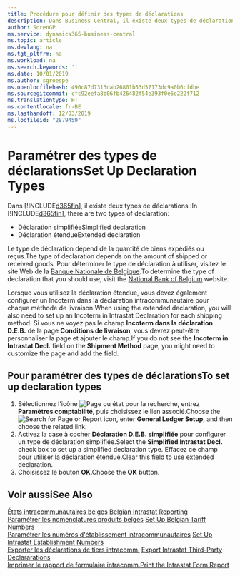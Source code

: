 ```yaml
---
title: Procédure pour définir des types de déclarations
description: Dans Business Central, il existe deux types de déclarations.
author: SorenGP
ms.service: dynamics365-business-central
ms.topic: article
ms.devlang: na
ms.tgt_pltfrm: na
ms.workload: na
ms.search.keywords: ''
ms.date: 10/01/2019
ms.author: sgroespe
ms.openlocfilehash: 490c87d7313dab26801b53d57173dc9a0b6cfdbe
ms.sourcegitcommit: cfc92eefa8b06fb426482f54e393f0e6e222f712
ms.translationtype: HT
ms.contentlocale: fr-BE
ms.lasthandoff: 12/03/2019
ms.locfileid: "2879459"
---
```

# <a name="set-up-declaration-types"></a><span data-ttu-id="b5e80-103">Paramétrer des types de déclarations</span><span class="sxs-lookup"><span data-stu-id="b5e80-103">Set Up Declaration Types</span></span>
<span data-ttu-id="b5e80-104">Dans [!INCLUDE[d365fin](../../includes/d365fin_md.md)], il existe deux types de déclarations :</span><span class="sxs-lookup"><span data-stu-id="b5e80-104">In [!INCLUDE[d365fin](../../includes/d365fin_md.md)], there are two types of declaration:</span></span>  

- <span data-ttu-id="b5e80-105">Déclaration simplifiée</span><span class="sxs-lookup"><span data-stu-id="b5e80-105">Simplified declaration</span></span>  
- <span data-ttu-id="b5e80-106">Déclaration étendue</span><span class="sxs-lookup"><span data-stu-id="b5e80-106">Extended declaration</span></span>  

<span data-ttu-id="b5e80-107">Le type de déclaration dépend de la quantité de biens expédiés ou reçus.</span><span class="sxs-lookup"><span data-stu-id="b5e80-107">The type of declaration depends on the amount of shipped or received goods.</span></span> <span data-ttu-id="b5e80-108">Pour déterminer le type de déclaration à utiliser, visitez le site Web de la [Banque Nationale de Belgique](https://aka.ms/BelgianNationalBank).</span><span class="sxs-lookup"><span data-stu-id="b5e80-108">To determine the type of declaration that you should use, visit the [National Bank of Belgium](https://aka.ms/BelgianNationalBank) website.</span></span>  

<span data-ttu-id="b5e80-109">Lorsque vous utilisez la déclaration étendue, vous devez également configurer un Incoterm dans la déclaration intracommunautaire pour chaque méthode de livraison.</span><span class="sxs-lookup"><span data-stu-id="b5e80-109">When using the extended declaration, you will also need to set up an Incoterm in Intrastat Declaration for each shipping method.</span></span> <span data-ttu-id="b5e80-110">Si vous ne voyez pas le champ **Incoterm dans la déclaration D.E.B.** de la page **Conditions de livraison**, vous devrez peut-être personnaliser la page et ajouter le champ.</span><span class="sxs-lookup"><span data-stu-id="b5e80-110">If you do not see the **Incoterm in Intrastat Decl.** field on the **Shipment Method** page, you might need to customize the page and add the field.</span></span>

## <a name="to-set-up-declaration-types"></a><span data-ttu-id="b5e80-111">Pour paramétrer des types de déclarations</span><span class="sxs-lookup"><span data-stu-id="b5e80-111">To set up declaration types</span></span>  

1.  <span data-ttu-id="b5e80-112">Sélectionnez l'icône ![Page ou état pour la recherche](../../media/ui-search/search_small.png "Icône Page ou état pour la recherche"), entrez **Paramètres comptabilité**, puis choisissez le lien associé.</span><span class="sxs-lookup"><span data-stu-id="b5e80-112">Choose the ![Search for Page or Report](../../media/ui-search/search_small.png "Search for Page or Report icon") icon, enter **General Ledger Setup**, and then choose the related link.</span></span>  
2.  <span data-ttu-id="b5e80-113">Activez la case à cocher **Déclaration D.E.B. simplifiée** pour configurer un type de déclaration simplifiée.</span><span class="sxs-lookup"><span data-stu-id="b5e80-113">Select the **Simplified Intrastat Decl.** check box to set up a simplified declaration type.</span></span> <span data-ttu-id="b5e80-114">Effacez ce champ pour utiliser la déclaration étendue.</span><span class="sxs-lookup"><span data-stu-id="b5e80-114">Clear this field to use extended declaration.</span></span>  
3.  <span data-ttu-id="b5e80-115">Choisissez le bouton **OK**.</span><span class="sxs-lookup"><span data-stu-id="b5e80-115">Choose the **OK** button.</span></span>  

## <a name="see-also"></a><span data-ttu-id="b5e80-116">Voir aussi</span><span class="sxs-lookup"><span data-stu-id="b5e80-116">See Also</span></span>  
 <span data-ttu-id="b5e80-117">[États intracommunautaires belges](belgian-intrastat-reporting.md) </span><span class="sxs-lookup"><span data-stu-id="b5e80-117">[Belgian Intrastat Reporting](belgian-intrastat-reporting.md) </span></span>  
 <span data-ttu-id="b5e80-118">[Paramétrer les nomenclatures produits belges](how-to-set-up-belgian-tariff-numbers.md) </span><span class="sxs-lookup"><span data-stu-id="b5e80-118">[Set Up Belgian Tariff Numbers](how-to-set-up-belgian-tariff-numbers.md) </span></span>  
 <span data-ttu-id="b5e80-119">[Paramétrer les numéros d'établissement intracommunautaires](how-to-set-up-intrastat-establishment-numbers.md) </span><span class="sxs-lookup"><span data-stu-id="b5e80-119">[Set Up Intrastat Establishment Numbers](how-to-set-up-intrastat-establishment-numbers.md) </span></span>  
 <span data-ttu-id="b5e80-120">[Exporter les déclarations de tiers intracomm.](how-to-export-intrastat-third-party-declararations.md) </span><span class="sxs-lookup"><span data-stu-id="b5e80-120">[Export Intrastat Third-Party Declararations](how-to-export-intrastat-third-party-declararations.md) </span></span>  
 [<span data-ttu-id="b5e80-121">Imprimer le rapport de formulaire intracomm.</span><span class="sxs-lookup"><span data-stu-id="b5e80-121">Print the Intrastat Form Report</span></span>](how-to-print-the-intrastat-form-report.md)
